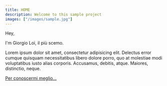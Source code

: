 ```yaml
---
title: HOME
description: Welcome to this sample project
images: ["/images/sample.jpg"]
---
```


Hey,

I'm Giorgio Loi, il più scemo.

Lorem ipsum dolor sit amet, consectetur adipisicing elit. Delectus error cumque quisquam necessitatibus libero dolore porro, quo at molestiae modi voluptatibus iusto alias corporis. Accusamus, debitis, atque. Maiores, distinctio, neque.

[Per conoscermi meglio...](/about "Get to know me better")